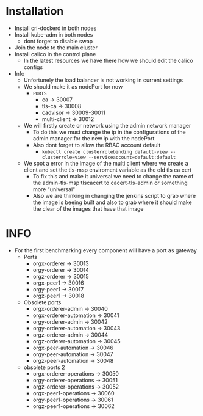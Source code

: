 # Installation
- Install cri-dockerd in both nodes
- Install kube-adm in both nodes
  - dont forget to disable swap
- Join the node to the main cluster
- Install calico in the control plane
    - In the latest resources we have there how we should edit the calico configs
- Info
  - Unfortunely the load balancer is not working in current settings
  - We should make it as nodePort for now
    - `PORTS`
      - ca -> 30007
      - tls-ca -> 30008
      - cadvisor -> 30009-30011
      - multi-client -> 30012
  - We will firstly create or network using the admin network manager
    - To do this we must change the ip in the configurations of the admin manager for the new ip with the nodePort
    - Also dont forget to allow the RBAC account default
      - `kubectl create clusterrolebinding default-view --clusterrole=view --serviceaccount=default:default`
  - We spot a error in the image of the multi client where we create a client and set the tls-msp enviroment variable as the old tls ca cert
    - To fix this and make it universal we need to change the name of the admin-tls-msp tlscacert to cacert-tls-admin or something more "universal"
    - Also we are thinking in changing the jenkins script to grab where the image is beeing built and also to grab where it should make the clear of the images that have that image
# INFO
- For the first benchmarking every component will have a port as gateway
  - Ports
    - orgx-orderer -> 30013
    - orgy-orderer -> 30014
    - orgz-orderer -> 30015
    - orgx-peer1 -> 30016
    - orgy-peer1 -> 30017
    - orgz-peer1 -> 30018
  - Obsolete ports
    - orgx-orderer-admin -> 30040
    - orgx-orderer-automation -> 30041
    - orgy-orderer-admin -> 30042
    - orgy-orderer-automation -> 30043
    - orgz-orderer-admin -> 30044
    - orgz-orderer-automation -> 30045
    - orgx-peer-automation -> 30046
    - orgy-peer-automation -> 30047
    - orgz-peer-automation -> 30048
  - obsolete ports 2
    - orgx-orderer-operations -> 30050
    - orgy-orderer-operations -> 30051
    - orgz-orderer-operations -> 30052
    - orgx-peer1-operations -> 30060
    - orgy-peer1-operations -> 30061
    - orgz-peer1-operations -> 30062